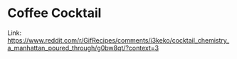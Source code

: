 # Coffee Cocktail

Link: https://www.reddit.com/r/GifRecipes/comments/i3keko/cocktail_chemistry_a_manhattan_poured_through/g0bw8qt/?context=3